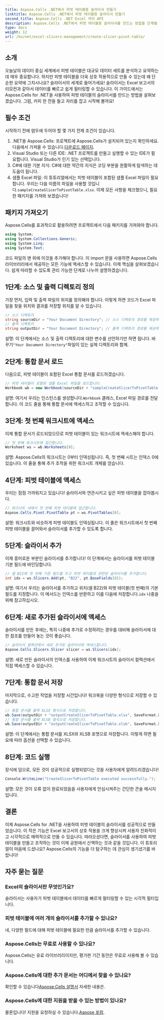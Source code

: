 ```yaml
---
title: Aspose.Cells .NET에서 피벗 테이블용 슬라이서 만들기
linktitle: Aspose.Cells .NET에서 피벗 테이블용 슬라이서 만들기
second_title: Aspose.Cells .NET Excel 처리 API
description: Aspose.Cells .NET에서 피벗 테이블용 슬라이서를 만드는 방법을 단계별 가이드로 알아보세요. Excel 보고서를 강화하세요.
type: docs
weight: 12
url: /ko/net/excel-slicers-management/create-slicer-pivot-table/
---
```

## 소개
오늘날의 데이터 중심 세계에서 피벗 테이블은 대규모 데이터 세트를 분석하고 요약하는 데 매우 중요합니다. 하지만 피벗 테이블을 더욱 상호 작용적으로 만들 수 있는데 왜 단순한 요약에 그치시나요? 슬라이서의 세계로 들어가세요! 슬라이서는 Excel 보고서의 리모컨과 같아서 데이터를 빠르고 쉽게 필터링할 수 있습니다. 이 가이드에서는 Aspose.Cells for .NET을 사용하여 피벗 테이블의 슬라이서를 만드는 방법을 살펴보겠습니다. 그럼, 커피 한 잔을 들고 자리를 잡고 시작해 볼까요!
## 필수 조건
시작하기 전에 염두에 두어야 할 몇 가지 전제 조건이 있습니다.
1.  .NET용 Aspose.Cells: 프로젝트에 Aspose.Cells가 설치되어 있는지 확인하세요. 다음에서 가져올 수 있습니다.[다운로드 페이지](https://releases.aspose.com/cells/net/).
2. Visual Studio 또는 다른 IDE: .NET 프로젝트를 만들고 실행할 수 있는 IDE가 필요합니다. Visual Studio가 인기 있는 선택입니다.
3. C#에 대한 기본 지식: C#에 대한 약간의 지식은 코딩 부분을 원활하게 탐색하는 데 도움이 됩니다.
4. 샘플 Excel 파일: 이 튜토리얼에서는 피벗 테이블이 포함된 샘플 Excel 파일이 필요합니다. 우리는 다음 이름의 파일을 사용할 것입니다.`sampleCreateSlicerToPivotTable.xlsx`.
이제 모든 사항을 체크했으니, 필요한 패키지를 가져와 보겠습니다!
## 패키지 가져오기
Aspose.Cells를 효과적으로 활용하려면 프로젝트에서 다음 패키지를 가져와야 합니다.
```csharp
using System;
using System.Collections.Generic;
using System.Linq;
using System.Text;
```
코드 파일의 맨 위에 이것을 추가해야 합니다. 이 import 문을 사용하면 Aspose.Cells 라이브러리에서 제공하는 모든 기능에 액세스할 수 있습니다.
이제 핵심을 살펴보겠습니다. 쉽게 따라할 수 있도록 관리 가능한 단계로 나누어 설명하겠습니다. 
## 1단계: 소스 및 출력 디렉토리 정의
가장 먼저, 입력 및 출력 파일의 위치를 정의해야 합니다. 이렇게 하면 코드가 Excel 파일을 찾을 위치와 결과를 저장할 위치를 알 수 있습니다.
```csharp
// 소스 디렉토리
string sourceDir = "Your Document Directory"; // 소스 디렉토리 경로를 제공하세요
// 출력 디렉토리
string outputDir = "Your Document Directory"; // 출력 디렉토리 경로를 제공하세요
```
 설명: 이 단계에서는 소스 및 출력 디렉토리에 대한 변수를 선언하기만 하면 됩니다. 바꾸기`"Your Document Directory"`파일이 있는 실제 디렉토리와 함께.
## 2단계: 통합 문서 로드
다음으로, 피벗 테이블이 포함된 Excel 통합 문서를 로드하겠습니다. 
```csharp
// 피벗 테이블이 포함된 샘플 Excel 파일을 로드합니다.
Workbook wb = new Workbook(sourceDir + "sampleCreateSlicerToPivotTable.xlsx");
```
 설명: 여기서 우리는 인스턴스를 생성합니다.`Workbook` 클래스, Excel 파일 경로를 전달합니다. 이 코드 줄을 통해 통합 문서에 액세스하고 조작할 수 있습니다.
## 3단계: 첫 번째 워크시트에 액세스
이제 통합 문서가 로드되었으므로 피벗 테이블이 있는 워크시트에 액세스해야 합니다.
```csharp
// 첫 번째 워크시트에 접근합니다.
Worksheet ws = wb.Worksheets[0];
```
설명: Aspose.Cells의 워크시트는 0부터 인덱싱됩니다. 즉, 첫 번째 시트는 인덱스 0에 있습니다. 이 줄을 통해 추가 조작을 위한 워크시트 개체를 얻습니다.
## 4단계: 피벗 테이블에 액세스
우리는 점점 가까워지고 있습니다! 슬라이서와 연관시키고 싶은 피벗 테이블을 잡아봅시다.
```csharp
// 워크시트 내에서 첫 번째 피벗 테이블에 접근합니다.
Aspose.Cells.Pivot.PivotTable pt = ws.PivotTables[0];
```
설명: 워크시트와 비슷하게 피벗 테이블도 인덱싱됩니다. 이 줄은 워크시트에서 첫 번째 피벗 테이블을 끌어와서 슬라이서를 추가할 수 있도록 합니다.
## 5단계: 슬라이서 추가
이제 흥미로운 부분인 슬라이서를 추가합니다! 이 단계에서는 슬라이서를 피벗 테이블 기본 필드에 바인딩합니다.
```csharp
// 셀 B22에 첫 번째 기준 필드를 두고 피벗 테이블과 관련된 슬라이서를 추가합니다.
int idx = ws.Slicers.Add(pt, "B22", pt.BaseFields[0]);
```
 설명: 여기서 우리는 슬라이서를 추가하고 위치(셀 B22)와 피벗 테이블(첫 번째)의 기본 필드를 지정합니다. 이 메서드는 인덱스를 반환하고 이를 다음에 저장합니다.`idx` 나중을 위해 참고하십시오.
## 6단계: 새로 추가된 슬라이서에 액세스
슬라이서를 만든 후에는, 특히 나중에 추가로 수정하려는 경우를 대비해 슬라이서에 대한 참조를 만들어 놓는 것이 좋습니다.
```csharp
// 슬라이서 컬렉션에서 새로 추가된 슬라이서에 액세스합니다.
Aspose.Cells.Slicers.Slicer slicer = ws.Slicers[idx];
```
설명: 새로 만든 슬라이서의 인덱스를 사용하여 이제 워크시트의 슬라이서 컬렉션에서 직접 액세스할 수 있습니다.
## 7단계: 통합 문서 저장
마지막으로, 수고한 작업을 저장할 시간입니다! 워크북을 다양한 형식으로 저장할 수 있습니다.
```csharp
// 통합 문서를 출력 XLSX 형식으로 저장합니다.
wb.Save(outputDir + "outputCreateSlicerToPivotTable.xlsx", SaveFormat.Xlsx);
// 통합 문서를 출력 XLSB 형식으로 저장합니다.
wb.Save(outputDir + "outputCreateSlicerToPivotTable.xlsb", SaveFormat.Xlsb);
```
설명: 이 단계에서는 통합 문서를 XLSX와 XLSB 포맷으로 저장합니다. 이렇게 하면 필요에 따라 옵션을 선택할 수 있습니다.
## 8단계: 코드 실행
장식에 덤으로, 모든 것이 성공적으로 실행되었다는 것을 사용자에게 알려드리겠습니다!
```csharp
Console.WriteLine("CreateSlicerToPivotTable executed successfully.");
```
설명: 모든 것이 오류 없이 완료되었음을 사용자에게 안심시켜주는 간단한 콘솔 메시지입니다.
## 결론
이제 Aspose.Cells for .NET을 사용하여 피벗 테이블의 슬라이서를 성공적으로 만들었습니다. 이 작은 기능은 Excel 보고서의 상호 작용을 크게 향상시켜 사용자 친화적이고 시각적으로 매력적으로 만들 수 있습니다.
따라오셨다면, 슬라이서를 사용하여 피벗 테이블을 만들고 조작하는 것이 이제 공원에서 산책하는 것과 같을 것입니다. 이 튜토리얼이 마음에 드셨나요? Aspose.Cells의 기능을 더 탐구하는 데 관심이 생기셨기를 바랍니다!
## 자주 묻는 질문
### Excel의 슬라이서란 무엇인가요?
슬라이서는 사용자가 피벗 테이블에서 데이터를 빠르게 필터링할 수 있는 시각적 필터입니다.
### 피벗 테이블에 여러 개의 슬라이서를 추가할 수 있나요?
네, 다양한 필드에 대해 피벗 테이블에 필요한 만큼 슬라이서를 추가할 수 있습니다.
### Aspose.Cells는 무료로 사용할 수 있나요?
Aspose.Cells는 유료 라이브러리이지만, 평가판 기간 동안은 무료로 사용해 볼 수 있습니다.
### Aspose.Cells에 대한 추가 문서는 어디에서 찾을 수 있나요?
 확인할 수 있습니다[Aspose.Cells 설명서](https://reference.aspose.com/cells/net/) 자세한 내용은.
### Aspose.Cells에 대한 지원을 받을 수 있는 방법이 있나요?
 물론입니다! 지원을 요청하실 수 있습니다.[Aspose 포럼](https://forum.aspose.com/c/cells/9).
